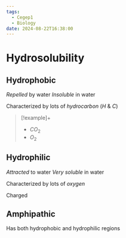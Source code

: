 ```yaml
---
tags:
  - Cegep1
  - Biology
date: 2024-08-22T16:38:00
---
```


# Hydrosolubility

## Hydrophobic

*Repelled* by water
*Insoluble* in water

Characterized by lots of *hydrocarbon* ($H$ &  $C$)

> [!example]+
> - $CO_2$
> - $O_2$

## Hydrophilic

*Attracted* to water
*Very soluble* in water

Characterized by lots of *oxygen*

Charged

## Amphipathic

Has both hydrophobic and hydrophilic regions